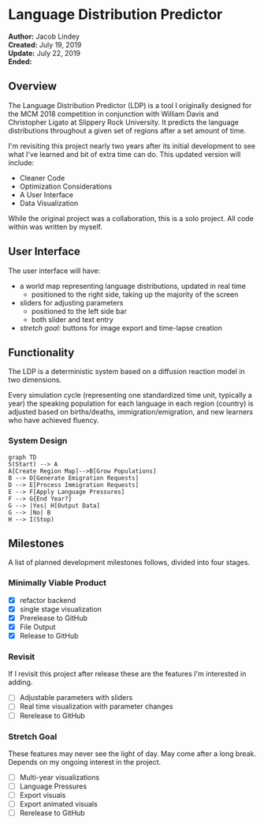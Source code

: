 # Language Distribution Predictor

**Author:** Jacob Lindey  
**Created:** July 19, 2019  
**Update:** July 22, 2019  
**Ended:**

## Overview

The Language Distribution Predictor (LDP) is a tool I originally designed for
the MCM 2018 competition in conjunction with William Davis and Christopher
Ligato at Slippery Rock University.
It predicts the language distributions throughout a given set of regions after a
set amount of time.

I'm revisiting this project nearly two years after its initial development to
see what I've learned and bit of extra time can do.
This updated version will include:

-   Cleaner Code
-   Optimization Considerations
-   A User Interface
-   Data Visualization

While the original project was a collaboration, this is a solo project.
All code within was written by myself.

## User Interface

The user interface will have:

-   a world map representing language distributions, updated in real time
    -   positioned to the right side, taking up the majority of the screen
-   sliders for adjusting parameters
    -   positioned to the left side bar
    -   both slider and text entry
-   _stretch goal:_ buttons for image export and time-lapse creation

## Functionality

The LDP is a deterministic system based on a diffusion reaction model in two
dimensions.

Every simulation cycle (representing one standardized time unit, typically a
year) the speaking population for each language in each region (country) is
adjusted based on births/deaths, immigration/emigration, and new learners who
have achieved fluency.

### System Design

```mermaid
graph TD
S(Start) --> A
A[Create Region Map]-->B[Grow Populations]
B --> D[Generate Emigration Requests]
D --> E[Process Immigration Requests]
E --> F[Apply Language Pressures]
F --> G{End Year?}
G --> |Yes| H[Output Data]
G --> |No| B
H --> I(Stop)  
```

## Milestones

A list of planned development milestones follows, divided into four stages.

### Minimally Viable Product

-   [x] refactor backend
-   [x] single stage visualization
-   [x] Prerelease to GitHub
-   [x] File Output
-   [x] Release to GitHub

### Revisit

If I revisit this project after release these are the features I'm interested in
adding.

-   [ ] Adjustable parameters with sliders
-   [ ] Real time visualization with parameter changes
-   [ ] Rerelease to GitHub

### Stretch Goal

These features may never see the light of day.
May come after a long break.
Depends on my ongoing interest in the project.

-   [ ] Multi-year visualizations
-   [ ] Language Pressures
-   [ ] Export visuals
-   [ ] Export animated visuals
-   [ ] Rerelease to GitHub
